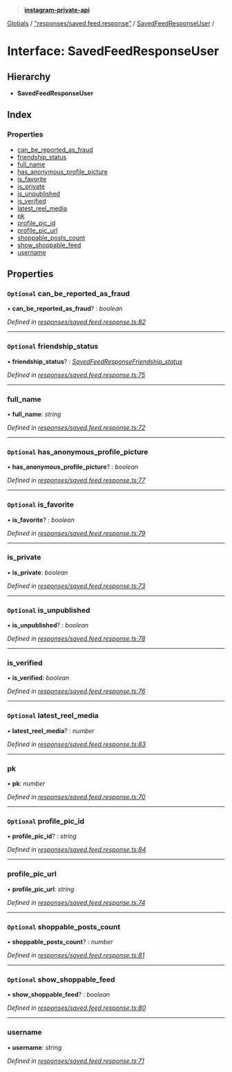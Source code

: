 > **[instagram-private-api](../README.md)**

[Globals](../README.md) / ["responses/saved.feed.response"](../modules/_responses_saved_feed_response_.md) / [SavedFeedResponseUser](_responses_saved_feed_response_.savedfeedresponseuser.md) /

# Interface: SavedFeedResponseUser

## Hierarchy

* **SavedFeedResponseUser**

## Index

### Properties

* [can_be_reported_as_fraud](_responses_saved_feed_response_.savedfeedresponseuser.md#optional-can_be_reported_as_fraud)
* [friendship_status](_responses_saved_feed_response_.savedfeedresponseuser.md#optional-friendship_status)
* [full_name](_responses_saved_feed_response_.savedfeedresponseuser.md#full_name)
* [has_anonymous_profile_picture](_responses_saved_feed_response_.savedfeedresponseuser.md#optional-has_anonymous_profile_picture)
* [is_favorite](_responses_saved_feed_response_.savedfeedresponseuser.md#optional-is_favorite)
* [is_private](_responses_saved_feed_response_.savedfeedresponseuser.md#is_private)
* [is_unpublished](_responses_saved_feed_response_.savedfeedresponseuser.md#optional-is_unpublished)
* [is_verified](_responses_saved_feed_response_.savedfeedresponseuser.md#is_verified)
* [latest_reel_media](_responses_saved_feed_response_.savedfeedresponseuser.md#optional-latest_reel_media)
* [pk](_responses_saved_feed_response_.savedfeedresponseuser.md#pk)
* [profile_pic_id](_responses_saved_feed_response_.savedfeedresponseuser.md#optional-profile_pic_id)
* [profile_pic_url](_responses_saved_feed_response_.savedfeedresponseuser.md#profile_pic_url)
* [shoppable_posts_count](_responses_saved_feed_response_.savedfeedresponseuser.md#optional-shoppable_posts_count)
* [show_shoppable_feed](_responses_saved_feed_response_.savedfeedresponseuser.md#optional-show_shoppable_feed)
* [username](_responses_saved_feed_response_.savedfeedresponseuser.md#username)

## Properties

### `Optional` can_be_reported_as_fraud

• **can_be_reported_as_fraud**? : *boolean*

*Defined in [responses/saved.feed.response.ts:82](https://github.com/dilame/instagram-private-api/blob/173bc62/src/responses/saved.feed.response.ts#L82)*

___

### `Optional` friendship_status

• **friendship_status**? : *[SavedFeedResponseFriendship_status](_responses_saved_feed_response_.savedfeedresponsefriendship_status.md)*

*Defined in [responses/saved.feed.response.ts:75](https://github.com/dilame/instagram-private-api/blob/173bc62/src/responses/saved.feed.response.ts#L75)*

___

###  full_name

• **full_name**: *string*

*Defined in [responses/saved.feed.response.ts:72](https://github.com/dilame/instagram-private-api/blob/173bc62/src/responses/saved.feed.response.ts#L72)*

___

### `Optional` has_anonymous_profile_picture

• **has_anonymous_profile_picture**? : *boolean*

*Defined in [responses/saved.feed.response.ts:77](https://github.com/dilame/instagram-private-api/blob/173bc62/src/responses/saved.feed.response.ts#L77)*

___

### `Optional` is_favorite

• **is_favorite**? : *boolean*

*Defined in [responses/saved.feed.response.ts:79](https://github.com/dilame/instagram-private-api/blob/173bc62/src/responses/saved.feed.response.ts#L79)*

___

###  is_private

• **is_private**: *boolean*

*Defined in [responses/saved.feed.response.ts:73](https://github.com/dilame/instagram-private-api/blob/173bc62/src/responses/saved.feed.response.ts#L73)*

___

### `Optional` is_unpublished

• **is_unpublished**? : *boolean*

*Defined in [responses/saved.feed.response.ts:78](https://github.com/dilame/instagram-private-api/blob/173bc62/src/responses/saved.feed.response.ts#L78)*

___

###  is_verified

• **is_verified**: *boolean*

*Defined in [responses/saved.feed.response.ts:76](https://github.com/dilame/instagram-private-api/blob/173bc62/src/responses/saved.feed.response.ts#L76)*

___

### `Optional` latest_reel_media

• **latest_reel_media**? : *number*

*Defined in [responses/saved.feed.response.ts:83](https://github.com/dilame/instagram-private-api/blob/173bc62/src/responses/saved.feed.response.ts#L83)*

___

###  pk

• **pk**: *number*

*Defined in [responses/saved.feed.response.ts:70](https://github.com/dilame/instagram-private-api/blob/173bc62/src/responses/saved.feed.response.ts#L70)*

___

### `Optional` profile_pic_id

• **profile_pic_id**? : *string*

*Defined in [responses/saved.feed.response.ts:84](https://github.com/dilame/instagram-private-api/blob/173bc62/src/responses/saved.feed.response.ts#L84)*

___

###  profile_pic_url

• **profile_pic_url**: *string*

*Defined in [responses/saved.feed.response.ts:74](https://github.com/dilame/instagram-private-api/blob/173bc62/src/responses/saved.feed.response.ts#L74)*

___

### `Optional` shoppable_posts_count

• **shoppable_posts_count**? : *number*

*Defined in [responses/saved.feed.response.ts:81](https://github.com/dilame/instagram-private-api/blob/173bc62/src/responses/saved.feed.response.ts#L81)*

___

### `Optional` show_shoppable_feed

• **show_shoppable_feed**? : *boolean*

*Defined in [responses/saved.feed.response.ts:80](https://github.com/dilame/instagram-private-api/blob/173bc62/src/responses/saved.feed.response.ts#L80)*

___

###  username

• **username**: *string*

*Defined in [responses/saved.feed.response.ts:71](https://github.com/dilame/instagram-private-api/blob/173bc62/src/responses/saved.feed.response.ts#L71)*